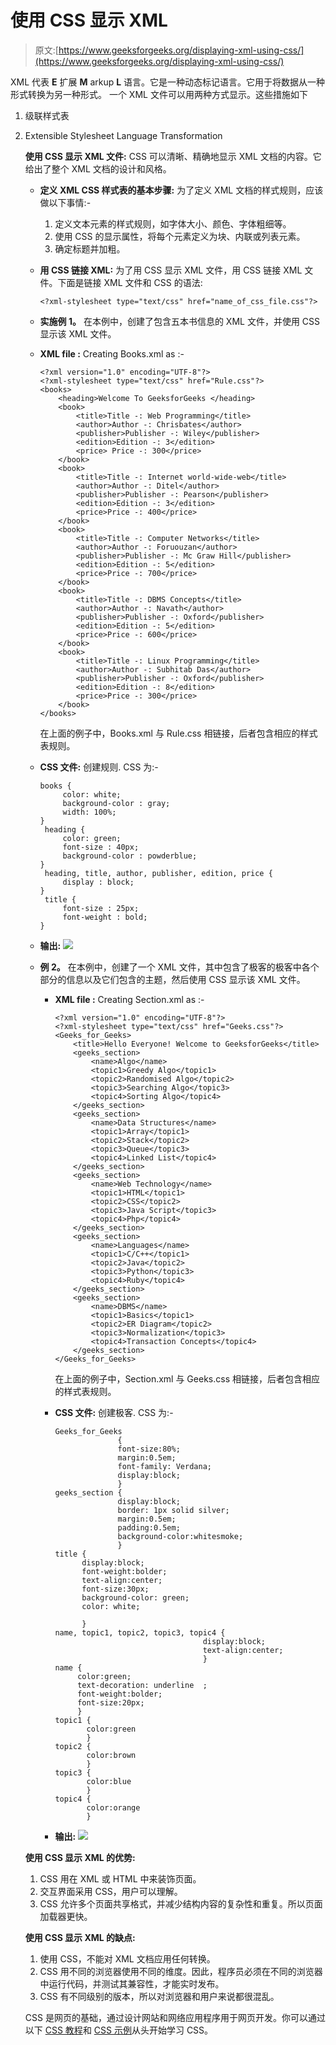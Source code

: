 # 使用 CSS 显示 XML

> 原文:[https://www.geeksforgeeks.org/displaying-xml-using-css/](https://www.geeksforgeeks.org/displaying-xml-using-css/)

XML 代表 **E** 扩展 **M** arkup **L** 语言。它是一种动态标记语言。它用于将数据从一种形式转换为另一种形式。
一个 XML 文件可以用两种方式显示。这些措施如下

1.  级联样式表
2.  Extensible Stylesheet Language Transformation

    **使用 CSS 显示 XML 文件:**
    CSS 可以清晰、精确地显示 XML 文档的内容。它给出了整个 XML 文档的设计和风格。

    *   **定义 XML CSS 样式表的基本步骤:**
        为了定义 XML 文档的样式规则，应该做以下事情:-
        1.  定义文本元素的样式规则，如字体大小、颜色、字体粗细等。
        2.  使用 CSS 的显示属性，将每个元素定义为块、内联或列表元素。
        3.  确定标题并加粗。
    *   **用 CSS 链接 XML:**
        为了用 CSS 显示 XML 文件，用 CSS 链接 XML 文件。下面是链接 XML 文件和 CSS 的语法:

        ```
        <?xml-stylesheet type="text/css" href="name_of_css_file.css"?>
        ```

    *   **实施例 1。**
        在本例中，创建了包含五本书信息的 XML 文件，并使用 CSS 显示该 XML 文件。

    *   **XML file :**
        Creating Books.xml as :-

        ```
        <?xml version="1.0" encoding="UTF-8"?>
        <?xml-stylesheet type="text/css" href="Rule.css"?>
        <books>
            <heading>Welcome To GeeksforGeeks </heading>
            <book>
                <title>Title -: Web Programming</title>
                <author>Author -: Chrisbates</author>
                <publisher>Publisher -: Wiley</publisher>
                <edition>Edition -: 3</edition>
                <price> Price -: 300</price>
            </book>
            <book>
                <title>Title -: Internet world-wide-web</title>
                <author>Author -: Ditel</author>
                <publisher>Publisher -: Pearson</publisher>
                <edition>Edition -: 3</edition>
                <price>Price -: 400</price>
            </book>
            <book>
                <title>Title -: Computer Networks</title>
                <author>Author -: Foruouzan</author>
                <publisher>Publisher -: Mc Graw Hill</publisher>
                <edition>Edition -: 5</edition>
                <price>Price -: 700</price>
            </book>
            <book>
                <title>Title -: DBMS Concepts</title>
                <author>Author -: Navath</author>
                <publisher>Publisher -: Oxford</publisher>
                <edition>Edition -: 5</edition>
                <price>Price -: 600</price>
            </book>
            <book>
                <title>Title -: Linux Programming</title>
                <author>Author -: Subhitab Das</author>
                <publisher>Publisher -: Oxford</publisher>
                <edition>Edition -: 8</edition>
                <price>Price -: 300</price>
            </book>
        </books>
        ```

        在上面的例子中，Books.xml 与 Rule.css 相链接，后者包含相应的样式表规则。

    *   **CSS 文件:**
        创建规则. CSS 为:-

        ```
        books {
             color: white;
             background-color : gray;
             width: 100%;
        }
         heading {
             color: green;
             font-size : 40px;
             background-color : powderblue;
        }
         heading, title, author, publisher, edition, price {
             display : block;
        }
         title {
             font-size : 25px;
             font-weight : bold;
        }
        ```

    *   **输出:**
        ![](img/70fd6c8debb98cb3c7265c6e8b913431.png)
    *   **例 2。**
        在本例中，创建了一个 XML 文件，其中包含了极客的极客中各个部分的信息以及它们包含的主题，然后使用 CSS 显示该 XML 文件。
        *   **XML file :**
            Creating Section.xml as :-

            ```
            <?xml version="1.0" encoding="UTF-8"?>
            <?xml-stylesheet type="text/css" href="Geeks.css"?>
            <Geeks_for_Geeks>
                <title>Hello Everyone! Welcome to GeeksforGeeks</title>
                <geeks_section>
                    <name>Algo</name>
                    <topic1>Greedy Algo</topic1>
                    <topic2>Randomised Algo</topic2>
                    <topic3>Searching Algo</topic3>
                    <topic4>Sorting Algo</topic4>
                </geeks_section>
                <geeks_section>
                    <name>Data Structures</name>
                    <topic1>Array</topic1>
                    <topic2>Stack</topic2>
                    <topic3>Queue</topic3>
                    <topic4>Linked List</topic4>
                </geeks_section>
                <geeks_section>
                    <name>Web Technology</name>
                    <topic1>HTML</topic1>
                    <topic2>CSS</topic2>
                    <topic3>Java Script</topic3>
                    <topic4>Php</topic4>
                </geeks_section>
                <geeks_section>
                    <name>Languages</name>
                    <topic1>C/C++</topic1>
                    <topic2>Java</topic2>
                    <topic3>Python</topic3>
                    <topic4>Ruby</topic4>
                </geeks_section>
                <geeks_section>
                    <name>DBMS</name>
                    <topic1>Basics</topic1>
                    <topic2>ER Diagram</topic2>
                    <topic3>Normalization</topic3>
                    <topic4>Transaction Concepts</topic4>
                </geeks_section>
            </Geeks_for_Geeks>
            ```

            在上面的例子中，Section.xml 与 Geeks.css 相链接，后者包含相应的样式表规则。

        *   **CSS 文件:**
            创建极客. CSS 为:-

            ```
            Geeks_for_Geeks 
                          {
                          font-size:80%;
                          margin:0.5em;
                          font-family: Verdana;
                          display:block;
                          }
            geeks_section {
                          display:block; 
                          border: 1px solid silver;
                          margin:0.5em; 
                          padding:0.5em; 
                          background-color:whitesmoke;
                          }
            title {
                  display:block;
                  font-weight:bolder;
                  text-align:center;
                  font-size:30px;
                  background-color: green;
                  color: white;

                  }
            name, topic1, topic2, topic3, topic4 {
                                             display:block;
                                             text-align:center;
                                             }
            name {
                 color:green; 
                 text-decoration: underline  ;
                 font-weight:bolder;
                 font-size:20px;
                 }
            topic1 {
                   color:green
                   }
            topic2 {
                   color:brown
                   }
            topic3 {
                   color:blue
                   }
            topic4 { 
                   color:orange
                   }
            ```

        *   **输出:**
            ![](img/2c88aad9c02cde737e993cc0b5b38468.png)

    **使用 CSS 显示 XML 的优势:**

    1.  CSS 用在 XML 或 HTML 中来装饰页面。
    2.  交互界面采用 CSS，用户可以理解。
    3.  CSS 允许多个页面共享格式，并减少结构内容的复杂性和重复。所以页面加载器更快。

    **使用 CSS 显示 XML 的缺点:**

    1.  使用 CSS，不能对 XML 文档应用任何转换。
    2.  CSS 用不同的浏览器使用不同的维度。因此，程序员必须在不同的浏览器中运行代码，并测试其兼容性，才能实时发布。
    3.  CSS 有不同级别的版本，所以对浏览器和用户来说都很混乱。

    CSS 是网页的基础，通过设计网站和网络应用程序用于网页开发。你可以通过以下 [CSS 教程](https://www.geeksforgeeks.org/css-tutorials/)和 [CSS 示例](https://www.geeksforgeeks.org/css-examples/)从头开始学习 CSS。